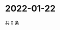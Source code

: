 # 2022-01-22

共 0 条

<!-- BEGIN WEIBO -->
<!-- 最后更新时间 Sat Jan 22 2022 09:50:32 GMT+0800 (China Standard Time) -->

<!-- END WEIBO -->
